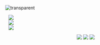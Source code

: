 ![transparent](https://capsule-render.vercel.app/api?type=waving&color=0:ffffff,100:000000&text=𝔂𝓸𝓾𝓷𝓰𝓬𝓱𝓮𝓸𝓷&height=150&fontSize=30&animation=twinkling)
<br>

<p align="center" styled="display : flex; flex-direction : column">
<a href="https://www.instagram.com/youngchxxn/">
    <img 
        src="http://img.shields.io/badge/-instagram-333333?style=flat&logo=Instagram&link=https://www.instagram.com/0thousandboy/"
        style="display: flex; height : auto; margin-left : 10px; margin-right : 10px;"/>
</a>
<a href="https://velog.io/@youngcheon">
    <img 
        src="http://img.shields.io/badge/-Velog-00aaa7?style=flat&logo=Vector Logo Zone&link=https://velog.io/@youngcheon"
        style="display : flex; height : auto; margin-left : 10px; margin-right : 10px;"/>
</a>
<a href="https://solved.ac/profile/rla1371">
    <img 
        src="http://mazassumnida.wtf/api/mini/generate_badge?boj=rla1371"
        style="display : flex; height : auto; margin-left : 10px; margin-right : 10px;"/>
</a>
</p>
<div align="center">
	<img src="https://img.shields.io/badge/React-61DAFB?style=flat&logo=React&logoColor=black" />
	<img src="https://img.shields.io/badge/Typescript-3178C6?style=flat&logo=typescript&logoColor=white" />
	<img src="https://img.shields.io/badge/Javascript-F7DF1E?style=flat&logo=javascript&logoColor=black" />
</div>
<!-- 
![Anurag's GitHub stats](https://github-readme-stats.vercel.app/api?username=youngcheon&show_icons=true&theme=highcontrast)
[![Top Langs](https://github-readme-stats.vercel.app/api/top-langs/?username=youngcheon&layout=compact&theme=great-gatsby&langs_count=6)](https://github.com/anuraghazra/github-readme-stats)
-->

